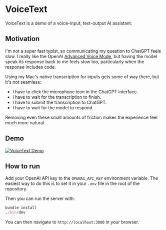 # VoiceText

VoiceText is a demo of a voice-input, text-output AI assistant.

## Motivation

I'm not a super fast typist, so communicating my question to ChatGPT feels slow. I really like the OpenAI [Advanced Voice Mode](https://www.youtube.com/watch?v=Mckd-FhJlp0), but having the model speak its response back to me feels slow too, particularly when the response includes code.

Using my Mac's native transcription for inputs gets some of way there, but it's not seamless:

- I have to click the microphone icon in the ChatGPT interface.
- I have to wait for the transcription to finish.
- I have to submit the transcription to ChatGPT.
- I have to wait for the model to respond.

Removing even these small amounts of friction makes the experience feel much more natural.

## Demo

[![VoiceText Demo](https://cdn.loom.com/sessions/thumbnails/84f417447e814894ac6cc589e4949b31-13e52c8bbf2264aa.gif)](https://www.loom.com/share/84f417447e814894ac6cc589e4949b31)

## How to run

Add your OpenAI API key to the `OPENAI_API_KEY` environment variable. The easiest way to do this is to set it in your `.env` file in the root of the repository.

Then you can run the server with:

```ruby
bundle install
./bin/dev
```

You can then navigate to `http://localhost:3000` in your browser.
